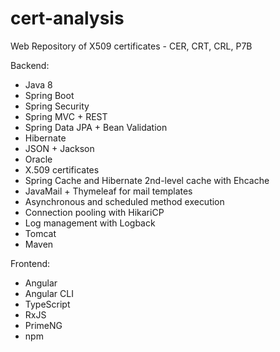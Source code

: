# cert-analysis
Web Repository of X509 certificates - CER, CRT, CRL, P7B

Backend:
- Java 8
- Spring Boot
- Spring Security
- Spring MVC + REST
- Spring Data JPA + Bean Validation
- Hibernate
- JSON + Jackson 
- Oracle
- X.509 certificates
- Spring Cache and Hibernate 2nd-level cache with Ehcache
- JavaMail + Thymeleaf for mail templates
- Asynchronous and scheduled method execution
- Connection pooling with HikariCP
- Log management with Logback
- Tomcat
- Maven

Frontend:
- Angular
- Angular CLI
- TypeScript
- RxJS 
- PrimeNG
- npm
